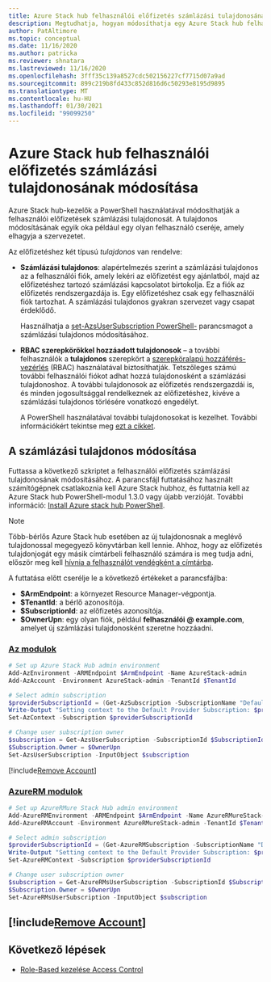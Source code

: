 ```yaml
---
title: Azure Stack hub felhasználói előfizetés számlázási tulajdonosának módosítása
description: Megtudhatja, hogyan módosíthatja egy Azure Stack hub felhasználói előfizetés számlázási tulajdonosát.
author: PatAltimore
ms.topic: conceptual
ms.date: 11/16/2020
ms.author: patricka
ms.reviewer: shnatara
ms.lastreviewed: 11/16/2020
ms.openlocfilehash: 3fff35c139a8527cdc502156227cf7715d07a9ad
ms.sourcegitcommit: 899c219b8fd433c852d816d6c50293e8195d9895
ms.translationtype: MT
ms.contentlocale: hu-HU
ms.lasthandoff: 01/30/2021
ms.locfileid: "99099250"
---
```

# <a name="change-the-billing-owner-for-an-azure-stack-hub-user-subscription"></a>Azure Stack hub felhasználói előfizetés számlázási tulajdonosának módosítása

Azure Stack hub-kezelők a PowerShell használatával módosíthatják a felhasználói előfizetések számlázási tulajdonosát. A tulajdonos módosításának egyik oka például egy olyan felhasználó cseréje, amely elhagyja a szervezetet.

Az előfizetéshez két típusú *tulajdonos* van rendelve:

- **Számlázási tulajdonos**: alapértelmezés szerint a számlázási tulajdonos az a felhasználói fiók, amely lekéri az előfizetést egy ajánlatból, majd az előfizetéshez tartozó számlázási kapcsolatot birtokolja. Ez a fiók az előfizetés rendszergazdája is. Egy előfizetéshez csak egy felhasználói fiók tartozhat. A számlázási tulajdonos gyakran szervezet vagy csapat érdeklődő.

  Használhatja a [set-AzsUserSubscription PowerShell-](/powershell/module/azs.subscriptions.admin/set-azsusersubscription) parancsmagot a számlázási tulajdonos módosításához.  

- **RBAC szerepkörökkel hozzáadott tulajdonosok** – a további felhasználók a **tulajdonos** szerepkört a [szerepköralapú hozzáférés-vezérlés](azure-stack-manage-permissions.md) (RBAC) használatával biztosíthatják. Tetszőleges számú további felhasználói fiókot adhat hozzá tulajdonosként a számlázási tulajdonoshoz. A további tulajdonosok az előfizetés rendszergazdái is, és minden jogosultsággal rendelkeznek az előfizetéshez, kivéve a számlázási tulajdonos törlésére vonatkozó engedélyt.

  A PowerShell használatával további tulajdonosokat is kezelhet. További információkért tekintse meg [ezt a cikket](/azure/role-based-access-control/role-assignments-powershell).

## <a name="change-the-billing-owner"></a>A számlázási tulajdonos módosítása

Futtassa a következő szkriptet a felhasználói előfizetés számlázási tulajdonosának módosításához. A parancsfájl futtatásához használt számítógépnek csatlakoznia kell Azure Stack hubhoz, és futtatnia kell az Azure Stack hub PowerShell-modul 1.3.0 vagy újabb verzióját. További információ: [Install Azure stack hub PowerShell](powershell-install-az-module.md).

>[!NOTE]
>Több-bérlős Azure Stack hub esetében az új tulajdonosnak a meglévő tulajdonossal megegyező könyvtárban kell lennie. Ahhoz, hogy az előfizetés tulajdonjogát egy másik címtárbeli felhasználó számára is meg tudja adni, először meg kell [hívnia a felhasználót vendégként a címtárba](/azure/active-directory/b2b/add-users-administrator).

A futtatása előtt cserélje le a következő értékeket a parancsfájlba:

- **$ArmEndpoint**: a környezet Resource Manager-végpontja.
- **$TenantId**: a bérlő azonosítója.
- **$SubscriptionId**: az előfizetés azonosítója.
- **$OwnerUpn**: egy olyan fiók, például **felhasználói \@ example.com**, amelyet új számlázási tulajdonosként szeretne hozzáadni.

### <a name="az-modules"></a>[Az modulok](#tab/az)

```powershell
# Set up Azure Stack Hub admin environment
Add-AzEnvironment -ARMEndpoint $ArmEndpoint -Name AzureStack-admin
Add-AzAccount -Environment AzureStack-admin -TenantId $TenantId

# Select admin subscription
$providerSubscriptionId = (Get-AzSubscription -SubscriptionName "Default Provider Subscription").Id
Write-Output "Setting context to the Default Provider Subscription: $providerSubscriptionId"
Set-AzContext -Subscription $providerSubscriptionId

# Change user subscription owner
$subscription = Get-AzsUserSubscription -SubscriptionId $SubscriptionId
$Subscription.Owner = $OwnerUpn
Set-AzsUserSubscription -InputObject $subscription
```

[!include[Remove Account](../includes/remove-account-az.md)]

### <a name="azurerm-modules"></a>[AzureRM modulok](#tab/azurerm)

```powershell
# Set up AzureRMure Stack Hub admin environment
Add-AzureRMEnvironment -ARMEndpoint $ArmEndpoint -Name AzureRMureStack-admin
Add-AzureRMAccount -Environment AzureRMureStack-admin -TenantId $TenantId

# Select admin subscription
$providerSubscriptionId = (Get-AzureRMSubscription -SubscriptionName "Default Provider Subscription").Id
Write-Output "Setting context to the Default Provider Subscription: $providerSubscriptionId"
Set-AzureRMContext -Subscription $providerSubscriptionId

# Change user subscription owner
$subscription = Get-AzureRMsUserSubscription -SubscriptionId $SubscriptionId
$Subscription.Owner = $OwnerUpn
Set-AzureRMsUserSubscription -InputObject $subscription
```
[!include[Remove Account](../includes/remove-account-azurerm.md)]
---




## <a name="next-steps"></a>Következő lépések

- [Role-Based kezelése Access Control](azure-stack-manage-permissions.md)
